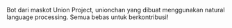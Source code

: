 Bot dari maskot Union Project, unionchan yang dibuat menggunakan natural language processing. Semua bebas untuk berkontribusi!